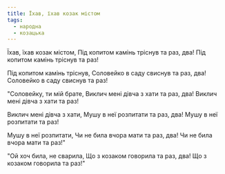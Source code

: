 ```yaml
---
title: Їхав, їхав козак містом
tags:
  - народна
  - козацька
---
```

Їхав, їхав козак містом,
Під копитом камінь тріснув та раз, два!
Під копитом камінь тріснув та раз!

Під копитом камінь тріснув,
Соловейко в саду свиснув та раз, два!
Соловейко в саду свиснув та раз!

"Соловейку, ти мій брате,
Виклич мені дівча з хати та раз, два!
Виклич мені дівча з хати та раз!

Виклич мені дівча з хати,
Мушу в неї розпитати та раз, два!
Мушу в неї розпитати та раз!

Мушу в неї розпитати,
Чи не била вчора мати та раз, два!
Чи не била вчора мати та раз!"

"Ой хоч била, не сварила,
Що з козаком говорила та раз, два!
Що з козаком говорила та раз!"
